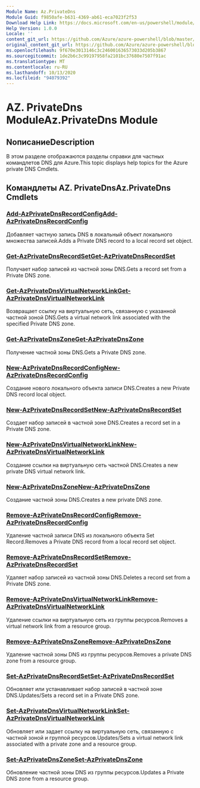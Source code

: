 ```yaml
---
Module Name: Az.PrivateDns
Module Guid: f9850afe-b631-4369-ab61-eca7023f2f53
Download Help Link: https://docs.microsoft.com/en-us/powershell/module/az.privatedns
Help Version: 1.0.0
Locale: ''
content_git_url: https://github.com/Azure/azure-powershell/blob/master/src/PrivateDns/PrivateDns/help/Az.PrivateDNS.md
original_content_git_url: https://github.com/Azure/azure-powershell/blob/master/src/PrivateDns/PrivateDns/help/Az.PrivateDNS.md
ms.openlocfilehash: 9f670e3013146c3c246001636573033d205b3867
ms.sourcegitcommit: 1de2b6c3c99197958fa2101bc37680e7507f91ac
ms.translationtype: MT
ms.contentlocale: ru-RU
ms.lasthandoff: 10/13/2020
ms.locfileid: "94079392"
---
```

# <span data-ttu-id="4dfe7-101">AZ. PrivateDns Module</span><span class="sxs-lookup"><span data-stu-id="4dfe7-101">Az.PrivateDns Module</span></span>
## <span data-ttu-id="4dfe7-102">Nописание</span><span class="sxs-lookup"><span data-stu-id="4dfe7-102">Description</span></span>
<span data-ttu-id="4dfe7-103">В этом разделе отображаются разделы справки для частных командлетов DNS для Azure.</span><span class="sxs-lookup"><span data-stu-id="4dfe7-103">This topic displays help topics for the Azure private DNS Cmdlets.</span></span>

## <span data-ttu-id="4dfe7-104">Командлеты AZ. PrivateDns</span><span class="sxs-lookup"><span data-stu-id="4dfe7-104">Az.PrivateDns Cmdlets</span></span>
### [<span data-ttu-id="4dfe7-105">Add-AzPrivateDnsRecordConfig</span><span class="sxs-lookup"><span data-stu-id="4dfe7-105">Add-AzPrivateDnsRecordConfig</span></span>](Add-AzPrivateDnsRecordConfig.md)
<span data-ttu-id="4dfe7-106">Добавляет частную запись DNS в локальный объект локального множества записей.</span><span class="sxs-lookup"><span data-stu-id="4dfe7-106">Adds a Private DNS record to a local record set object.</span></span>

### [<span data-ttu-id="4dfe7-107">Get-AzPrivateDnsRecordSet</span><span class="sxs-lookup"><span data-stu-id="4dfe7-107">Get-AzPrivateDnsRecordSet</span></span>](Get-AzPrivateDnsRecordSet.md)
<span data-ttu-id="4dfe7-108">Получает набор записей из частной зоны DNS.</span><span class="sxs-lookup"><span data-stu-id="4dfe7-108">Gets a record set from a Private DNS zone.</span></span>

### [<span data-ttu-id="4dfe7-109">Get-AzPrivateDnsVirtualNetworkLink</span><span class="sxs-lookup"><span data-stu-id="4dfe7-109">Get-AzPrivateDnsVirtualNetworkLink</span></span>](Get-AzPrivateDnsVirtualNetworkLink.md)
<span data-ttu-id="4dfe7-110">Возвращает ссылку на виртуальную сеть, связанную с указанной частной зоной DNS.</span><span class="sxs-lookup"><span data-stu-id="4dfe7-110">Gets a virtual network link associated with the specified Private DNS zone.</span></span>

### [<span data-ttu-id="4dfe7-111">Get-AzPrivateDnsZone</span><span class="sxs-lookup"><span data-stu-id="4dfe7-111">Get-AzPrivateDnsZone</span></span>](Get-AzPrivateDnsZone.md)
<span data-ttu-id="4dfe7-112">Получение частной зоны DNS.</span><span class="sxs-lookup"><span data-stu-id="4dfe7-112">Gets a Private DNS zone.</span></span>

### [<span data-ttu-id="4dfe7-113">New-AzPrivateDnsRecordConfig</span><span class="sxs-lookup"><span data-stu-id="4dfe7-113">New-AzPrivateDnsRecordConfig</span></span>](New-AzPrivateDnsRecordConfig.md)
<span data-ttu-id="4dfe7-114">Создание нового локального объекта записи DNS.</span><span class="sxs-lookup"><span data-stu-id="4dfe7-114">Creates a new Private DNS record local object.</span></span>

### [<span data-ttu-id="4dfe7-115">New-AzPrivateDnsRecordSet</span><span class="sxs-lookup"><span data-stu-id="4dfe7-115">New-AzPrivateDnsRecordSet</span></span>](New-AzPrivateDnsRecordSet.md)
<span data-ttu-id="4dfe7-116">Создает набор записей в частной зоне DNS.</span><span class="sxs-lookup"><span data-stu-id="4dfe7-116">Creates a record set in a Private DNS zone.</span></span>

### [<span data-ttu-id="4dfe7-117">New-AzPrivateDnsVirtualNetworkLink</span><span class="sxs-lookup"><span data-stu-id="4dfe7-117">New-AzPrivateDnsVirtualNetworkLink</span></span>](New-AzPrivateDnsVirtualNetworkLink.md)
<span data-ttu-id="4dfe7-118">Создание ссылки на виртуальную сеть частной DNS.</span><span class="sxs-lookup"><span data-stu-id="4dfe7-118">Creates a new private DNS virtual network link.</span></span>

### [<span data-ttu-id="4dfe7-119">New-AzPrivateDnsZone</span><span class="sxs-lookup"><span data-stu-id="4dfe7-119">New-AzPrivateDnsZone</span></span>](New-AzPrivateDnsZone.md)
<span data-ttu-id="4dfe7-120">Создание частной зоны DNS.</span><span class="sxs-lookup"><span data-stu-id="4dfe7-120">Creates a new private DNS zone.</span></span>

### [<span data-ttu-id="4dfe7-121">Remove-AzPrivateDnsRecordConfig</span><span class="sxs-lookup"><span data-stu-id="4dfe7-121">Remove-AzPrivateDnsRecordConfig</span></span>](Remove-AzPrivateDnsRecordConfig.md)
<span data-ttu-id="4dfe7-122">Удаление частной записи DNS из локального объекта Set Record.</span><span class="sxs-lookup"><span data-stu-id="4dfe7-122">Removes a Private DNS record from a local record set object.</span></span>

### [<span data-ttu-id="4dfe7-123">Remove-AzPrivateDnsRecordSet</span><span class="sxs-lookup"><span data-stu-id="4dfe7-123">Remove-AzPrivateDnsRecordSet</span></span>](Remove-AzPrivateDnsRecordSet.md)
<span data-ttu-id="4dfe7-124">Удаляет набор записей из частной зоны DNS.</span><span class="sxs-lookup"><span data-stu-id="4dfe7-124">Deletes a record set from a Private DNS zone.</span></span>

### [<span data-ttu-id="4dfe7-125">Remove-AzPrivateDnsVirtualNetworkLink</span><span class="sxs-lookup"><span data-stu-id="4dfe7-125">Remove-AzPrivateDnsVirtualNetworkLink</span></span>](Remove-AzPrivateDnsVirtualNetworkLink.md)
<span data-ttu-id="4dfe7-126">Удаление ссылки на виртуальную сеть из группы ресурсов.</span><span class="sxs-lookup"><span data-stu-id="4dfe7-126">Removes a virtual network link from a resource group.</span></span>

### [<span data-ttu-id="4dfe7-127">Remove-AzPrivateDnsZone</span><span class="sxs-lookup"><span data-stu-id="4dfe7-127">Remove-AzPrivateDnsZone</span></span>](Remove-AzPrivateDnsZone.md)
<span data-ttu-id="4dfe7-128">Удаление частной зоны DNS из группы ресурсов.</span><span class="sxs-lookup"><span data-stu-id="4dfe7-128">Removes a private DNS zone from a resource group.</span></span>

### [<span data-ttu-id="4dfe7-129">Set-AzPrivateDnsRecordSet</span><span class="sxs-lookup"><span data-stu-id="4dfe7-129">Set-AzPrivateDnsRecordSet</span></span>](Set-AzPrivateDnsRecordSet.md)
<span data-ttu-id="4dfe7-130">Обновляет или устанавливает набор записей в частной зоне DNS.</span><span class="sxs-lookup"><span data-stu-id="4dfe7-130">Updates/Sets a record set in a Private DNS zone.</span></span>

### [<span data-ttu-id="4dfe7-131">Set-AzPrivateDnsVirtualNetworkLink</span><span class="sxs-lookup"><span data-stu-id="4dfe7-131">Set-AzPrivateDnsVirtualNetworkLink</span></span>](Set-AzPrivateDnsVirtualNetworkLink.md)
<span data-ttu-id="4dfe7-132">Обновляет или задает ссылку на виртуальную сеть, связанную с частной зоной и группой ресурсов.</span><span class="sxs-lookup"><span data-stu-id="4dfe7-132">Updates/Sets a virtual network link associated with a private zone and a resource group.</span></span>

### [<span data-ttu-id="4dfe7-133">Set-AzPrivateDnsZone</span><span class="sxs-lookup"><span data-stu-id="4dfe7-133">Set-AzPrivateDnsZone</span></span>](Set-AzPrivateDnsZone.md)
<span data-ttu-id="4dfe7-134">Обновление частной зоны DNS из группы ресурсов.</span><span class="sxs-lookup"><span data-stu-id="4dfe7-134">Updates a Private DNS zone from a resource group.</span></span>


